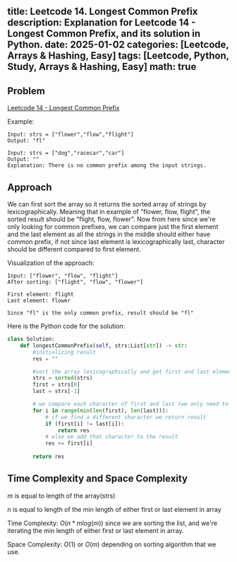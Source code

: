 title: Leetcode 14. Longest Common Prefix
description: Explanation for Leetcode 14 - Longest Common Prefix, and its solution in Python.
date: 2025-01-02
categories: [Leetcode, Arrays & Hashing, Easy]
tags: [Leetcode, Python, Study, Arrays & Hashing, Easy]
math: true
---

## Problem
[Leetcode 14 - Longest Common Prefix](https://leetcode.com/problems/longest-common-prefix/description/)

Example:
```
Input: strs = ["flower","flow","flight"]
Output: "fl"

Input: strs = ["dog","racecar","car"]
Output: ""
Explanation: There is no common prefix among the input strings.
```

## Approach

We can first sort the array so it returns the sorted array of strings by lexicographically. Meaning that in example of "flower, flow, flight", the sorted result should be "flight, flow, flower". Now from here since we're only looking for common prefixes, we can compare just the first element and the last element as all the strings in the middle should either have common prefix, if not since last element is lexicographically last, character should be different compared to first element.

Visualization of the approach:
```
Input: ["flower", "flow", "flight"]
After sorting: ["flight", "flow", "flower"]

First element: flight
Last element: flower

Since "fl" is the only common prefix, result should be "fl"

```

Here is the Python code for the solution:
```python
class Solution:
    def longestCommonPrefix(self, strs:List[str]) -> str:
        #initializing result
        res = ""

        #sort the array lexicographically and get first and last element of the array
        strs = sorted(strs)
        first = strs[0]
        last = strs[-1]

        # we compare each character of first and last (we only need to iterate through min of either first or last)
        for i in range(min(len(first), len(last))):
            # if we find a different character we return result
            if (first[i] != last[i]):
                return res
            # else we add that character to the result
            res += first[i]
        
        return res

```

## Time Complexity and Space Complexity

$m$ is equal to length of the array(strs)

$n$ is equal to length of the min length of either first or last element in array

Time Complexity: $O(n*m log(m))$ since we are sorting the list, and we're iterating the min length of either first or last element in array.

Space Complexity: $O(1)$ or $O(m)$ depending on sorting algorithm that we use.